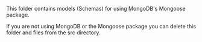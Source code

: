 This folder contains models (Schemas) for using MongoDB's Mongoose package. 

If you are not using MongoDB or the Mongoose package you can delete this folder and files from the src directory.

